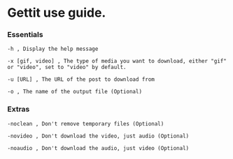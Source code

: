 # Gettit use guide.


### Essentials

`-h , Display the help message`

`-x [gif, video] , The type of media you want to download, either "gif" or "video", set to "video" by default.`

`-u [URL] , The URL of the post to download from`

`-o , The name of the output file (Optional)`

### Extras

`-noclean , Don't remove temporary files (Optional)`

`-novideo , Don't download the video, just audio (Optional)`

`-noaudio , Don't download the audio, just video (Optional)`



